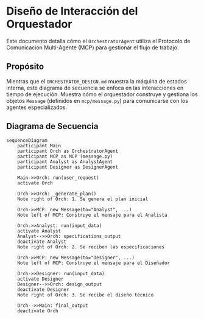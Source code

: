 # Diseño de Interacción del Orquestador

Este documento detalla cómo el `OrchestratorAgent` utiliza el Protocolo de Comunicación Multi-Agente (MCP) para gestionar el flujo de trabajo.

## Propósito

Mientras que el `ORCHESTRATOR_DESIGN.md` muestra la máquina de estados interna, este diagrama de secuencia se enfoca en las interacciones en tiempo de ejecución. Muestra cómo el orquestador construye y gestiona los objetos `Message` (definidos en `mcp/message.py`) para comunicarse con los agentes especializados.

## Diagrama de Secuencia

```mermaid
sequenceDiagram
    participant Main
    participant Orch as OrchestratorAgent
    participant MCP as MCP (message.py)
    participant Analyst as AnalystAgent
    participant Designer as DesignerAgent

    Main->>Orch: run(user_request)
    activate Orch

    Orch->>Orch: _generate_plan()
    Note right of Orch: 1. Se genera el plan inicial

    Orch->>MCP: new Message(to="Analyst", ...)
    Note left of MCP: Construye el mensaje para el Analista

    Orch->>Analyst: run(input_data)
    activate Analyst
    Analyst-->>Orch: specifications_output
    deactivate Analyst
    Note right of Orch: 2. Se reciben las especificaciones

    Orch->>MCP: new Message(to="Designer", ...)
    Note left of MCP: Construye el mensaje para el Diseñador

    Orch->>Designer: run(input_data)
    activate Designer
    Designer-->>Orch: design_output
    deactivate Designer
    Note right of Orch: 3. Se recibe el diseño técnico

    Orch-->>Main: final_output
    deactivate Orch
```